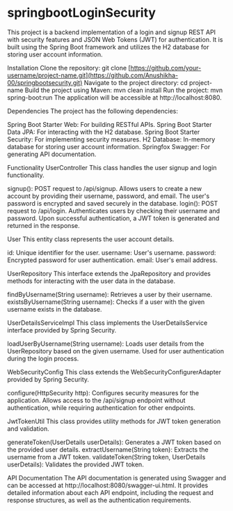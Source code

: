 # springbootLoginSecurity


This project is a backend implementation of a login and signup REST API with security features and JSON Web Tokens (JWT) for authentication.
It is built using the Spring Boot framework and utilizes the H2 database for storing user account information.

Installation
Clone the repository:
  git clone [https://github.com/your-username/project-name.git](https://github.com/Anushikha-00/springbootsecurity.git)
Navigate to the project directory:
  cd project-name
Build the project using Maven:
  mvn clean install
Run the project:
  mvn spring-boot:run
The application will be accessible at http://localhost:8080.


Dependencies
The project has the following dependencies:

Spring Boot Starter Web: For building RESTful APIs.
Spring Boot Starter Data JPA: For interacting with the H2 database.
Spring Boot Starter Security: For implementing security measures.
H2 Database: In-memory database for storing user account information.
Springfox Swagger: For generating API documentation.


Functionality
UserController
This class handles the user signup and login functionality.

signup(): POST request to /api/signup. Allows users to create a new account by providing their username, password, and email. The user's password is encrypted and saved securely in the database.
login(): POST request to /api/login. Authenticates users by checking their username and password. Upon successful authentication, a JWT token is generated and returned in the response.

User
This entity class represents the user account details.

id: Unique identifier for the user.
username: User's username.
password: Encrypted password for user authentication.
email: User's email address.

UserRepository
This interface extends the JpaRepository and provides methods for interacting with the user data in the database.

findByUsername(String username): Retrieves a user by their username.
existsByUsername(String username): Checks if a user with the given username exists in the database.


UserDetailsServiceImpl
This class implements the UserDetailsService interface provided by Spring Security.

loadUserByUsername(String username): Loads user details from the UserRepository based on the given username. Used for user authentication during the login process.


WebSecurityConfig
This class extends the WebSecurityConfigurerAdapter provided by Spring Security.

configure(HttpSecurity http): Configures security measures for the application. Allows access to the /api/signup endpoint without authentication, while requiring authentication for other endpoints.


JwtTokenUtil
This class provides utility methods for JWT token generation and validation.

generateToken(UserDetails userDetails): Generates a JWT token based on the provided user details.
extractUsername(String token): Extracts the username from a JWT token.
validateToken(String token, UserDetails userDetails): Validates the provided JWT token.

API Documentation
The API documentation is generated using Swagger and can be accessed at http://localhost:8080/swagger-ui.html. It provides detailed information about each API endpoint, including the request and response structures, as well as the authentication requirements.






